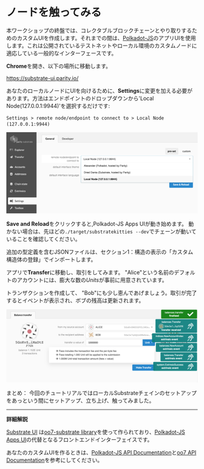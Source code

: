 ノードを触ってみる
===

本ワークショップの終盤では、コレクタブルブロックチェーンとやり取りするためのカスタムUIを作成します。それまでの間は、[Polkadot-JS](https://polkadot.js.org)のアプリUIを使用します。これは公開されているテストネットやローカル環境のカスタムノードに適応している一般的なインターフェースです。

**Chrome**を開き、以下の場所に移動します。

https://substrate-ui.parity.io/

あなたのローカルノードにUIを向けるために、**Settings**に変更を加える必要があります。方法はエンドポイントのドロップダウンから'Local Node(127.0.0.1:9944)'を選択するだけです:

```
Settings > remote node/endpoint to connect to > Local Node (127.0.0.1:9944)
```

![An image of the settings in Polkadot-JS Apps UI](../../0/assets/polkadot-js-settings.png)

**Save and Reload**をクリックすると,Polkadot-JS Apps UIが動き始めます。
動かない場合は、先ほどの`./target/substratekitties --dev`でチェーンが動いていることを確認してください。

追加の型定義を含むJSONファイルは、セクション1：構造の表示の「カスタム構造体の登録」でインポートします。

アプリで**Transfer**に移動し、取引をしてみます。 "Alice"という名前のデフォルトのアカウントには、膨大な数の*Units*が事前に用意されています。

トランザクションを作成して、 "Bob"にも少し恵んであげましょう。取引が完了するとイベントが表示され、ボブの残高は更新されます。

![First Transfer in Polkadot-JS Apps UI](../../0/assets/first-transfer.png)

まとめ：
今回のチュートリアルではローカルSubstrateチェインのセットアップをあっという間にセットアップ、立ち上げ、触ってみました。

---
**詳細解説**

[Substrate UI](https://github.com/paritytech/substrate-ui) は[oo7-substrate library](https://github.com/paritytech/oo7/tree/master/packages/oo7-substrate)を使って作られており、[Polkadot-JS Apps UI](https://github.com/polkadot-js/apps)の代替となるフロントエンドインターフェイスです。

あなたのカスタムUIを作るときは、[Polkadot-JS API Documentation](https://polkadot.js.org/api/)と[oo7 API Documentation](https://paritytech.github.io/oo7/)を参考にしてください。
